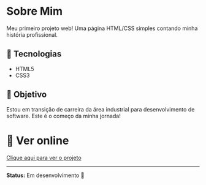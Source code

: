 # Sobre Mim

Meu primeiro projeto web! Uma página HTML/CSS simples contando minha história profissional.

## 🚀 Tecnologias

- HTML5
- CSS3

## 📌 Objetivo

Estou em transição de carreira da área industrial para desenvolvimento de software. Este é o começo da minha jornada!

# 🔗 Ver online

[Clique aqui para ver o projeto](https://gabrielcrivellaro.github.io/Sobre-mim)

---

**Status:** Em desenvolvimento 🚧